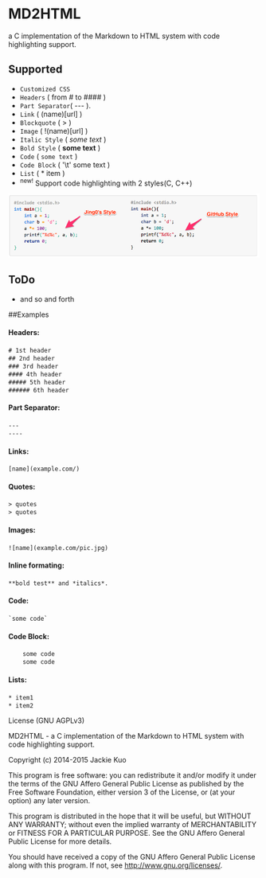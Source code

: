 # MD2HTML

a C implementation of the Markdown to HTML system with code highlighting support.

## Supported

* `Customized CSS`
* `Headers` ( from # to #### )
* `Part Separator`( --- ).
* `Link` ( (name)[url] )
* `Blockquote` ( > )
* `Image` ( !(name)[url] )
* `Italic Style` ( *some text* )
* `Bold Style` ( **some text** )
* `Code` ( ` some text ` )
* `Code Block` ( '\t' some text )
* `List` ( * item )
* <sup>new!</sup> Support code highlighting with 2 styles(C, C++)

![code style](./img/code-style.png)


## ToDo

* and so and forth

##Examples

#### Headers:
	# 1st header
	## 2nd header
	### 3rd header
	#### 4th header
	##### 5th header
	###### 6th header

#### Part Separator:
	---
	----

#### Links:
	[name](example.com/)

#### Quotes:
	> quotes
	> quotes

#### Images:
	![name](example.com/pic.jpg)

#### Inline formating:
	**bold test** and *italics*.
	
#### Code:
	`some code`
	
#### Code Block:
		some code
		some code
	
#### Lists:
	* item1
	* item2
	
License (GNU AGPLv3)

MD2HTML - a C implementation of the Markdown to HTML system with code highlighting support.

Copyright (c) 2014-2015 Jackie Kuo

This program is free software: you can redistribute it and/or modify it under the terms of the GNU Affero General Public License as published by the Free Software Foundation, either version 3 of the License, or (at your option) any later version.

This program is distributed in the hope that it will be useful, but WITHOUT ANY WARRANTY; without even the implied warranty of MERCHANTABILITY or FITNESS FOR A PARTICULAR PURPOSE. See the GNU Affero General Public License for more details.

You should have received a copy of the GNU Affero General Public License along with this program. If not, see http://www.gnu.org/licenses/.
